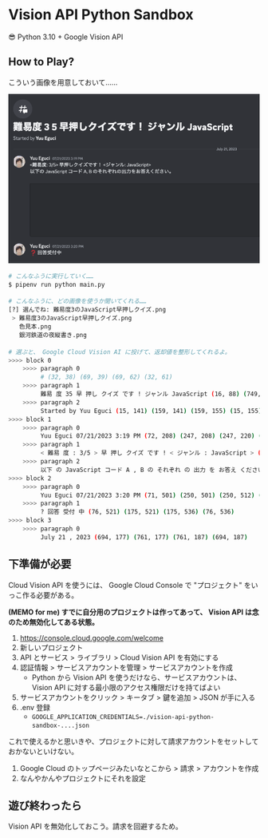 Vision API Python Sandbox
===

😎 Python 3.10 + Google Vision API

## How to Play?

こういう画像を用意しておいて……

![](./images/難易度3のJavaScript早押しクイズ.png)

```bash
# こんなふうに実行していく……
$ pipenv run python main.py

# こんなふうに、どの画像を使うか聞いてくれる……
[?] 選んでね: 難易度3のJavaScript早押しクイズ.png
 > 難易度3のJavaScript早押しクイズ.png
   色見本.png
   銀河鉄道の夜縦書き.png

# 選ぶと、 Google Cloud Vision AI に投げて、返却値を整形してくれるよ。
>>>> block 0
    >>>> paragraph 0
         # (32, 38) (69, 39) (69, 62) (32, 61)
    >>>> paragraph 1
         難易 度 35 早 押し クイズ です ! ジャンル JavaScript (16, 88) (749, 93) (749, 127) (16, 122)
    >>>> paragraph 2
         Started by Yuu Eguci (15, 141) (159, 141) (159, 155) (15, 155)
>>>> block 1
    >>>> paragraph 0
         Yuu Eguci 07/21/2023 3:19 PM (72, 208) (247, 208) (247, 220) (72, 220)
    >>>> paragraph 1
         < 難易 度 : 3/5 > 早 押し クイズ です ! < ジャンル : JavaScript > (71, 228) (476, 228) (476, 243) (71, 243)
    >>>> paragraph 2
         以下 の JavaScript コード A , B の それぞれ の 出力 を お答え ください 。 (72, 250) (542, 250) (542, 265) (72, 265)
>>>> block 2
    >>>> paragraph 0
         Yuu Eguci 07/21/2023 3:20 PM (71, 501) (250, 501) (250, 512) (71, 512)
    >>>> paragraph 1
         ? 回答 受付 中 (76, 521) (175, 521) (175, 536) (76, 536)
>>>> block 3
    >>>> paragraph 0
         July 21 , 2023 (694, 177) (761, 177) (761, 187) (694, 187)
```

## 下準備が必要

Cloud Vision API を使うには、 Google Cloud Console で "プロジェクト" をいっこ作る必要がある。

**(MEMO for me) すでに自分用のプロジェクトは作ってあって、 Vision API は念のため無効化してある状態。**

1. https://console.cloud.google.com/welcome
2. 新しいプロジェクト
3. API とサービス > ライブラリ > Cloud Vision API を有効にする
4. 認証情報 > サービスアカウントを管理 > サービスアカウントを作成
    - Python から Vision API を使うだけなら、サービスアカウントは、 Vision API に対する最小限のアクセス権限だけを持てばよい
5. サービスアカウントをクリック > キータブ > 鍵を追加 > JSON が手に入る
6. .env 登録
    - `GOOGLE_APPLICATION_CREDENTIALS=./vision-api-python-sandbox-....json`

これで使えるかと思いきや、プロジェクトに対して請求アカウントをセットしておかないといけない。

1. Google Cloud のトップページみたいなとこから > 請求 > アカウントを作成
2. なんやかんやプロジェクトにそれを設定

## 遊び終わったら

Vision API を無効化しておこう。請求を回避するため。
